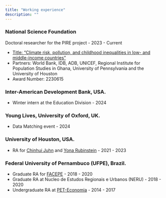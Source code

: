 ```yaml
---
title: "Working experience"
description: ""
---
```


### National Science Foundation 
Doctoral researcher for the PIRE project - 2023 - Current 

* [Title: “Climate risk, pollution, and childhood inequalities in
low- and middle-income countries”](https://ceci.sas.upenn.edu)
* Partners: World Bank, IDB, ADB, UNICEF, Regional Institute for Population Studies in Ghana, University of Pennsylvania and the University of Houston
* Award Number: 2230615

### Inter-American Development Bank, USA.

* Winter intern at the Education Division - 2024

###  Young Lives, University of Oxford, UK.

* Data Matching event - 2024

### University of Houston, USA.

* RA for [Chinhui Juhn](https://uh.edu/%7Ecjuhn/) and [Yona Rubinstein](https://www.lse.ac.uk/management/people/academic-staff/yona-rubinstein) - 2021 - 2023

### Federal University of Pernambuco (UFPE), Brazil.

* Graduate RA for [FACEPE](https://www.facepe.br) - 2018 - 2020
* Graduate RA at Nucleo de Estudos Regionais e Urbanos (NERU) - 2018 - 2020
* Undergraduate RA at [PET-Economia](https://sites.ufpe.br/peteconomia/) - 2014 - 2017



